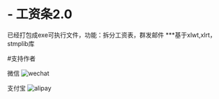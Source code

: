 # - 工资条2.0
已经打包成exe可执行文件，功能：拆分工资表，群发邮件
***基于xlwt,xlrt，stmplib库







#支持作者


微信
![wechat](https://github.com/maguag/SendSalary/blob/master/img/wechat3.jpg)


支付宝
![alipay](https://github.com/maguag/SendSalary/blob/master/img/alipay3.jpg)
